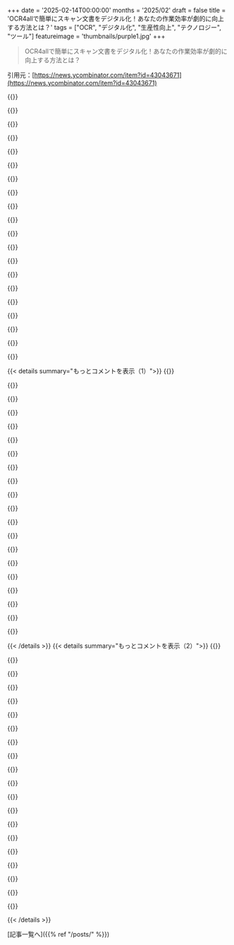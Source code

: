 +++
date = '2025-02-14T00:00:00'
months = '2025/02'
draft = false
title = 'OCR4allで簡単にスキャン文書をデジタル化！あなたの作業効率が劇的に向上する方法とは？'
tags = ["OCR", "デジタル化", "生産性向上", "テクノロジー", "ツール"]
featureimage = 'thumbnails/purple1.jpg'
+++

> OCR4allで簡単にスキャン文書をデジタル化！あなたの作業効率が劇的に向上する方法とは？

引用元：[https://news.ycombinator.com/item?id=43043671](https://news.ycombinator.com/item?id=43043671)

{{<matomeQuote body="大がかりなセグメンテーションパイプラインは昔からの遺物で、今ではエラーが多く、モデルに重要なコンテキストを奪ってしまう。手書きの認識をするには、文全体のコンテキストが必要なんだ。全体を見なきゃ、正しい意味を捉えるのは難しい。結局、我々が求めているのは文字認識じゃなくて、全体のテキスト認識だよね。" userName="vintermann" createdAt="2025-02-14T06:51:46" color="#45d325">}}

{{<matomeQuote body="＞”全体のテキスト認識が必要だ”<br>確かに意味のないテキストは文字認識が必要だけど、逆に言うと、意味のないテキストが存在する場面も多い。" userName="liotier" createdAt="2025-02-14T08:51:57" color="">}}

{{<matomeQuote body="＞”意味のないテキストは文字認識が必要だ”<br>そうかな？印刷されたテキストが非連結のスクリプトの場合は別だけど、手書きの場合は単語を認識できるのでは？文脈を無視するのは難しいよ。" userName="einpoklum" createdAt="2025-02-14T10:22:22" color="">}}

{{<matomeQuote body="実際にはそうでもなくて、私のHTRの使い方では専門的なコードを扱ってる。使っているOCRソフトは英語の言葉のカテゴリに当てはめることで困難をきたしている。<br>LLMsは助けになるが、繰り返しの内容によってひどいハルシネーションが起きることがある。" userName="coredog64" createdAt="2025-02-14T16:03:42" color="">}}

{{<matomeQuote body="VLMsは従来のOCRシステムを無意味にするかもしれない。最近、GeminiがOCRに関するタスクで優れてるという話を聞いた。新しいモデルは毎月登場していて、まるで90年代のコンピュータが年々速くなるようだね。" userName="modeless" createdAt="2025-02-14T08:14:18" color="#38d3d3">}}

{{<matomeQuote body="OCRをLLMsで行うとハルシネーション問題がある。あまりにも多くの置き換えが起こることがあった。Tessactはニューラルネットワークベースに移行して再構築してる。特に、手書きが扱えるならOCR4Allに切り替えたい。" userName="bayindirh" createdAt="2025-02-14T08:49:59" color="">}}

{{<matomeQuote body="逆説的だけど、LLMsこそ従来のOCRを修正すべきだ。文脈から言葉を認識することで、適切に修正できる。" userName="mdp2021" createdAt="2025-02-14T09:09:30" color="">}}

{{<matomeQuote body="今、埋もれている文書を再OCRするために学んでるけど、現代のOCRはもう十分良い。認識が向上すると、ポストプロセスが逆にエラーを生むことになる。LLMsはそのエラーを修正するには不向きだ。初めての試みで、数字や略語のエラーが多い。" userName="cvz" createdAt="2025-02-14T22:43:21" color="#785bff">}}

{{<matomeQuote body="＞”LLMsはポストプロセスでは逆効果”<br>印刷された文書ではそうかもだけど、手書き文書では大量の文脈や言語が必要だから、LLMsの助けも重要だよ。" userName="vintermann" createdAt="2025-02-16T07:46:23" color="">}}

{{<matomeQuote body="印刷文書を扱っているんだ。手書き認識ではLLMsが効果的かもしれないが、今は印刷物の精度が高い。ニューラルネットワークが既に進んでいて、全体を処理する方向に向かっているんだ。" userName="cvz" createdAt="2025-02-17T05:32:16" color="">}}

{{<matomeQuote body="現代のOCRは結構優秀だけど、間違いが出ることが多いって意見には同意だよ。LSTMベースのエンジンを使ってるけど、Tesseractの最新バージョンを使ってないから、もっと改善の余地はあるかもね。とはいえ、LLMは文脈から数字や略語を推測できるはずだし、うまく使えば正確性を高められると思うよ。<br>" userName="mdp2021" createdAt="2025-02-15T09:13:50" color="#45d325">}}

{{<matomeQuote body="完全自動のプロセスを考えてるんじゃなくて、索引付けを人間がやることが大切だよね。自分はConfidenceスコアに基づいてレビューする単語を選別してるけど、今の方法で十分うまくいってるからLLMの導入は考えてない。でも、Tesseract 5.5を使ってるって言ってるけど、実際に効果があるかもね。<br>" userName="cvz" createdAt="2025-02-16T02:21:05" color="#38d3d3">}}

{{<matomeQuote body="＞その例（ページ番号）は難しいけど、他の文法的なエラーは言語モデルで修正できると思うよ。<br>特定の言語モデルがあれば、文章を理解しているから、その中の誤りを修正できるんだ。この間違いを扱えるモデルがあれば、もっと簡単だと思うよ。<br>" userName="mdp2021" createdAt="2025-02-16T19:30:27" color="">}}

{{<matomeQuote body="LLMをレビュー過程に使うとしても、そのドキュメントの情報が普遍的であるかどうかが重要だよね。<br>あまり知られてない情報が多い方が価値がある資料だよ。<br>" userName="cvz" createdAt="2025-02-17T05:53:22" color="">}}

{{<matomeQuote body="＞LLMをレビュー過程で使うのはそれほど意味がないわけじゃないけど、真のポジティブを多く見つけられないと非効率的な作業になるよ。<br>一部の文が新しい見解や議論を含んでいることもあるし、OCRエラーの影響が少ないかもしれないね。<br>" userName="mdp2021" createdAt="2025-02-17T08:58:14" color="">}}

{{<matomeQuote body="実際に使ってみたら、結構うまくいったよ！<br>例えば“ABG News was founded in 194S after action from the PCC…”が正しい情報に修正できた。<br>最初は数回の権限変更で誤りも修正してくれたけど、最後の数字の間違いには気づかなかったね。<br>" userName="mdp2021" createdAt="2025-02-17T10:57:42" color="#45d325">}}

{{<matomeQuote body="自分は、検討するだけならOCRのConfidenceスコアを使う方が簡単だと思うんだ。<br>そんな時間ができたら、実際の画像を使って比較してみたい！<br>" userName="cvz" createdAt="2025-02-17T19:09:08" color="">}}

{{<matomeQuote body="ちょっとシンプルな文法モデルを使って即座にテキストを改善できるかもね。<br>最新のAIモデルを使わなくてもこういった誤りは修正できるし、実際にMicrosoft Wordとかもやってるよ。<br>" userName="bayindirh" createdAt="2025-02-14T09:14:56" color="#785bff">}}

{{<matomeQuote body="今のやり方は翻訳タスクみたいなもので、文をいじってデータを作るのは簡単だよね。<br>入力は固定で出力トークンを使ってマスクする方法がいいかも。<br>" userName="mistercow" createdAt="2025-02-14T14:45:12" color="">}}

{{<matomeQuote body="読んでてこんな課題を思い出したけど、文字の数で推測する手法が使えるかも。<br>文法を気にしないで、単語を特定するには効果的だと思う。<br>" userName="bayindirh" createdAt="2025-02-14T14:53:23" color="">}}

{{< details summary="もっとコメントを表示（1）">}}
{{<matomeQuote body="＞シンプルなモデルに頼るのもいいけど、特定のテキストの異常を見つけるモデルが必要だと思うんだ。<br>小型のLLMやバリエーションがそれに適したものがあればいいんだけど。<br>" userName="mdp2021" createdAt="2025-02-14T09:35:36" color="">}}

{{<matomeQuote body="文脈に合わせた微調整が必要なこともある。<br>一見明らかな間違いを直すことで推測するのが大切だね。<br>" userName="pbhjpbhj" createdAt="2025-02-14T12:02:24" color="">}}

{{<matomeQuote body="だからLLMが必要って書いたんだ。単なるスペルチェックじゃなくて、文脈内の異常を見つけるための統計モデルが必要なんだよ。文を理解するシステムがないと、単語をマークするだけじゃ不十分だね。" userName="mdp2021" createdAt="2025-02-14T14:20:09" color="#38d3d3">}}

{{<matomeQuote body="GeminiはLLMでOCRはしないみたい。既存のOCR技術を使って、その出力をLLMに送信する感じ。温度を0にして文書の正確なテキストを要求すれば、かなりいい結果が得られるよ。ただ、変な結果が出たときは、OCRの結果のJSON出力がそのまま返ってきたこともあった。" userName="dajonker" createdAt="2025-02-15T14:28:02" color="">}}

{{<matomeQuote body="OCRやSTTの結果を複数の言語モデルに通して、結果を比較してエラーを修正できるアルゴリズム探してたんだ。誰か同じようなことやってる人いたら、情報くれるとありがたい。" userName="wittjeff" createdAt="2025-02-14T14:53:51" color="#ff5c5c">}}

{{<matomeQuote body="Tesseractはクリーンな機械印刷文書のOCRで、試した中のVLMを圧倒的に上回るよ。Tesseractに少しミスがあったページでも、VLMはそのミスを全て再現するし、それ以外でも読み間違える。" userName="aidenn0" createdAt="2025-02-14T17:26:54" color="#ff33a1">}}

{{<matomeQuote body="テストプロジェクトを終えたところで、低コスト・高速のMLモデルを使っていろんな工程を委託できることが分かった。例えば、画像の説明は遅くてLLMが必要だし、低スペックの機器で動かすには大変だった。" userName="gopher_space" createdAt="2025-02-14T22:39:36" color="#ff5c5c">}}

{{<matomeQuote body="一般的な機能が必要って思うけど、まだ待ってる状態。Geminiは試した中では一番だけど、遺族研究で解読しようとした遺言書が正しく認識できないのは残念だ。" userName="vintermann" createdAt="2025-02-16T07:32:52" color="">}}

{{<matomeQuote body="数時間前にGeminiをOCRとして使ったんだけど、Androidのアプリが全部失敗したから大変だった（笑）。目が覚めたときにこのコメント見て驚いた。" userName="tcascais" createdAt="2025-02-14T08:43:02" color="">}}

{{<matomeQuote body="Gemini Flash 2がVQAタスクに答える中で「OCRテキストに」と言ってたのを見て、通常のOCRプロセスも混ざってるのか疑問に思った。" userName="dhon_" createdAt="2025-02-14T22:01:34" color="">}}

{{<matomeQuote body="今後一年待つと、解決したい問題がより能力の高いAIによって解決されるだろう。これがデスクトップAGIの時代なのかもしれない。" userName="exikyut" createdAt="2025-02-14T12:12:58" color="">}}

{{<matomeQuote body="AIは仮定を立ててミスを直すんじゃない？例えば、＞「The speiling standards were awful」は「The spelling standards were awful」って感じで。" userName="chgs" createdAt="2025-02-14T09:00:55" color="">}}

{{<matomeQuote body="うーん、問題なのは、書き方が単語ベースじゃないことかな。略語や専門用語がいっぱいあって、年ごとに書き方も変わるから、時代に合わせた情報が必要なんだよね。だから、LLMは1400年と1900年では内容をちゃんと解析できないかも。文字ベースのOCRはルールを無視して、誤字脱字も含めてその時の書き方をそのまま出しちゃうんだ。" userName="yndoendo" createdAt="2025-02-15T15:24:42" color="#ff33a1">}}

{{<matomeQuote body="ちょっとわかりやすく説明してもらえる？要するに、1850年の人は小文字の”l”が一貫して小文字の”l”に見えるけど、1550年の人は文の文脈によってそれが大文字の”K”や数字の”0”に見えることがあるってことだよね。言語の変化に関係してるのかな？それとももっと簡単なことで？" userName="registeredcorn" createdAt="2025-02-14T18:31:57" color="">}}

{{<matomeQuote body="ゴシック体の小文字の”e”はしばしば小文字の”r”に見えちゃうんだ。だから、ある文脈で”r”として認識できれば、他の似た形も”r”だと推測できるんだよ。特に固有名詞など、文脈があまり役立たない書き方の時が多い。手書きはスタイルや文脈によって読み取り方が変わるから、全部見る必要があるんだ。" userName="vintermann" createdAt="2025-02-16T13:15:34" color="#ff33a1">}}

{{<matomeQuote body="専門家にモデルをしっかり訓練してもらうのはお金がかかるし、大きな文脈が必要ってのも大変だね。それに、みんなが共有の知識を持てたらいいんだけど、欲張りな人たちばかりで、知識を独り占めしようとしてる。このままだと質の悪い情報ばかりになるよ。" userName="cyanydeez" createdAt="2025-02-14T22:06:12" color="">}}

{{<matomeQuote body="こちら見てみて：<br>> OCR4allは、初期の近代印刷物のデジタルテキスト回復と認識を主な目的としたソフトウェアです。大変な印刷技術やレイアウトが多くて、普通のテキスト認識ソフトウェアには厳しいんだ。" userName="abrichr" createdAt="2025-02-14T03:29:07" color="#45d325">}}

{{<matomeQuote body="これすごいプロジェクトだけど、細かいこと言うつもりはないんだけど…<br>> OCR4allは、わかりやすくて直感的な操作で非技術者のニーズに応えるって書いてるけど、実際にはターミナル開いてコマンド入れなきゃいけないのってどうよ？" userName="seu" createdAt="2025-02-14T10:03:00" color="">}}

{{<matomeQuote body="アプリのインストールはユーザーの仕事じゃないね。ユーザーが使うために準備されたアプリと、インストールが簡単なことは別なんだ。ITに詳しい人にインストールを手伝ってもらうと、プログラムの使い方が簡単なら良いってことね。" userName="pbhjpbhj" createdAt="2025-02-14T12:06:45" color="">}}

{{<matomeQuote body="非技術系のユーザーじゃなくって、Dockerに興味があって、無駄にパソコンにでかいファイルを入れるのが気にならない技術系のユーザーだね。" userName="einpoklum" createdAt="2025-02-14T10:25:20" color="">}}


{{< /details >}}
{{< details summary="もっとコメントを表示（2）">}}
{{<matomeQuote body="＞ちょっとした秘密：AppleのVision Frameworkには、Tesseractよりも精度が高くて驚くほど早いテキスト認識ライブラリがある。実際、あらゆる画像フォーマットに対応していて、PDFも含まれる。<br>自作のCLIツールとPythonラッパーを作ったよ：<br>https://github.com/fny/swiftocr" userName="fny" createdAt="2025-02-14T12:05:10" color="#ff5733">}}

{{<matomeQuote body="Appleが追加したこの機能はお気に入りの一つ。通話中にページを共有されたとき、リンクを聞くよりもスクリーングラブしてAppleのOCRで認識させてチャットにリンクを貼る方が早いんだ。" userName="Moto7451" createdAt="2025-02-14T14:05:41" color="">}}

{{<matomeQuote body="iPhoneを手に入れてからAPIドキュメントに触れたら、Appleの機能には驚かされた。iOSのアプリ体験はAndroidと雲泥の差だし、Vision機能はすごいし、テキスト認識も最高だ。私の下手くそな手書きでも問題なく認識されるし、無料とオープンソースの選択肢も好き。でも、デスクトップはApple製品じゃないからあんまり使えないんだ。" userName="jjice" createdAt="2025-02-14T14:55:33" color="#ff33a1">}}

{{<matomeQuote body="Appleがどうやってるかは分からないけど、Googleには「Lens」っていう同等のものがあって、しっかり機能してるよ。この方法で使ってる。" userName="JeremyNT" createdAt="2025-02-15T15:34:31" color="">}}

{{<matomeQuote body="Googleの写真アプリもすごいOCRをやってるよ。" userName="ted_dunning" createdAt="2025-02-14T21:27:17" color="">}}

{{<matomeQuote body="自作のiOSアプリでPDFを画像に変換して、ネイティブOCRを使ったんだけど、驚くほどよく働いてる：<br>https://apps.apple.com/us/app/super-pdf-ocr/id6479674248<br>多分、無料アプリにしてみんなに使ってもらえばよかったなぁ。" userName="eigenvalue" createdAt="2025-02-14T14:41:51" color="">}}

{{<matomeQuote body="どう違うの？Tesseractとかとは。ワークフローは歴史的な印刷物のデジタル化用だよ。古い黒文字の公告を保存することを考えてみて。" userName="mometsi" createdAt="2025-02-14T04:14:28" color="">}}

{{<matomeQuote body="Tesseractではいい結果が出なかったから、これが本当に違うことを願うよ。画面からスクレイピングしたテキストでも、Tesseractでは100%完璧じゃなかったんだ。高解像度の写真でも問題が多かった。スキャン文書には試してないけど。" userName="amelius" createdAt="2025-02-14T10:16:54" color="">}}

{{<matomeQuote body="手書きにはちゃんと向き合ったことはないけど、Tesseractではうまくいったこともあった。確かに今は最良の無料オプションじゃないかもしれないけど、少し画像前処理をすればいい結果が出るパイプラインが作れると思う。2010年代半ばにはTesseractやOCRadを使って、履歴書を構造化文書に変換してた。今の技術のほうがずっと良くなってるはずだから、または実際に試してみればわかるよ。" userName="Moto7451" createdAt="2025-02-14T14:13:46" color="#ff5733">}}

{{<matomeQuote body="私のタイプライター原稿には手書きの修正が混ざってるんだけど、Tesseractは手書きの部分でダメだった。有効なローカルソリューションがあれば教えて。16GBのLenovoノートとRTX 4070 Tiのワークステーションにアクセスできるよ。" userName="spigottoday" createdAt="2025-02-14T14:47:49" color="#ff5733">}}

{{<matomeQuote body="興味があれば、私もAI支援OCR APIを作ったよ。TesseractとPoppler-utilsを組み合わせている。ローカルのオープンソースLLMが文書を賢くセグメント化するよ。Dockerコンテナにまとめて出力もできるんだ。" userName="jjuliano" createdAt="2025-02-14T10:41:25" color="">}}

{{<matomeQuote body="TesseractとLLMを使って間違いを修正したりフォーマットを改善するのが今のところ速度・効率・精度のベストだと思う。このプロセスは英語のプロンプトを修正するだけで簡単にカスタマイズできるよ。" userName="eigenvalue" createdAt="2025-02-14T14:46:48" color="#45d325">}}

{{<matomeQuote body="Tesseract+LLMのパイプラインでどれくらいの精度達成したの？LLMの限界もあるだろうし、元々Tesseractは完璧じゃないよね。PaddleOCRライブラリを使った結果が結構良かった。デジタルテキストに特化してるけど、手書きの場合は注意が必要かも。" userName="TheNovaBomb" createdAt="2025-02-14T18:19:52" color="">}}

{{<matomeQuote body="まだ試してないけど、うまくいくと思う。プロンプトを調整して古代ギリシャ語の扱い方を例示すれば、十分に効果があるんじゃないかな。" userName="eigenvalue" createdAt="2025-02-14T16:32:25" color="">}}

{{<matomeQuote body="“OCR4allは各種オープンソースソリューションを組み合わせて、歴史的な印刷物や手書き資料の自動テキスト認識の完全自動化されたワークフローを提供します。”OCR-Dに基づいてるみたい。" userName="amai" createdAt="2025-02-14T12:27:31" color="">}}

{{<matomeQuote body="Ocrっていいけど、Tesseractでほとんど解決したと思ってたのに、これが何をもたらすのか？今探してるのはMRC圧縮のライブラリか実装なんだが、商業製品には全然かないません。" userName="jaffa2" createdAt="2025-02-14T03:53:13" color="">}}

{{<matomeQuote body="面白い記事だね。MシリーズのMac Miniって、この役割でも問題ないのかな？速度テストは遅かったけど、iPhoneで動かしたらOCRのスピードは良さそうだった。GPU使ってるからかな？" userName="jjice" createdAt="2025-02-14T15:02:14" color="">}}

{{<matomeQuote body="メッセージありがとう。MRC（https://en.m.wikipedia.org/wiki/Mixed_raster_content）について話してるんだ。ただのテキストレイヤーじゃなく、色付きPDFをグループ4バイナリ圧縮の画像より小さくできる。" userName="jaffa2" createdAt="2025-02-14T09:32:27" color="">}}

{{<matomeQuote body="“Ocrっていいけど、Tesseractでほとんど解決したと思ってたのに、これが何をもたらすのか？”これは歴史的な文書専用で、Tesseractが苦手な部分をカバーしてる。" userName="aidenn0" createdAt="2025-02-14T18:01:39" color="">}}

{{<matomeQuote body="インターネットアーカイブがMRC PDFを生成して、そのツールをオープンソースにしてる（https://github.com/internetarchive/archive-pdf-tools）。" userName="aidenn0" createdAt="2025-02-14T17:59:17" color="">}}


{{< /details >}}


[記事一覧へ]({{% ref "/posts/" %}})
